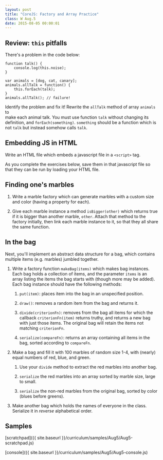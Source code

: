 ```yaml
---
layout: post
title: "CoreJS: Factory and Array Practice"
class: W Aug.5
date: 2015-08-05 00:00:01
---
```


## Review: `this` pitfalls

There's a problem in the code below:

```
function talk() {
	console.log(this.noise);
}

var animals = [dog, cat, canary];
animals.allTalk = function() {
	this.forEach(talk);
}
animals.allTalk(); // failure!
```

Identify the problem and fix it!  Rewrite the `allTalk` method of array `animals` to  
make each animal talk.  You must use function `talk` without changing its definition, and `forEach(something)`.
`something` should be a function which is not `talk` but instead somehow calls `talk`.

## Embedding JS in HTML

Write an HTML file which embeds a javascript file in a `<script>` tag.

As you complete the exercises below, save them in that javascript file so that they can be run by loading your HTML file.


## Finding one's marbles

1. Write a marble factory which can generate marbles with a custom size and color (having a property for each).

2. Give each marble instance a method `isBigger(other)` which returns true if it is bigger than another marble, `other`.  Attach that method to the factory initially, then link each marble instance to it, so that they all share the same function.


## In the bag

Next, you'll implement an abstract data structure for a bag, which contains multiple items (e.g. marbles) jumbled together.

1. Write a factory function `makeBag(items)` which makes bag instances.  Each bag holds a collection of items, and the parameter `items` is an array listing the items the bag starts with (though more may be added).  Each bag instance should have the following methods:

    1. `put(item)`: places item into the bag in an unspecified position.

    2. `draw()`: removes a random item from the bag and returns it.

    3. `divide(criterionFn)`: removes from the bag all items for which the callback `criterionFn(item)` returns truthy, and returns a new bag with just those items.  The original bag will retain the items not matching `criterionFn`.

    4. `serialize(compareFn)`: returns an array containing all items in the bag, sorted according to `compareFn`.

2. Make a bag and fill it with 100 marbles of random size 1-4, with (nearly) equal numbers of red, blue, and green.

    1. Use your `divide` method to extract the red marbles into another bag.

    2. `serialize` the red marbles into an array sorted by marble size, large to small.

    3. `serialize` the non-red marbles from the original bag, sorted by color (blues before greens).

3. Make another bag which holds the names of everyone in the class.  Serialize it in *reverse* alphabetical order.

## Samples

[scratchpad]({{ site.baseurl }}/curriculum/samples/Aug5/Aug5-scratchpad.js)

[console]({{ site.baseurl }}/curriculum/samples/Aug5/Aug5-console.js)


